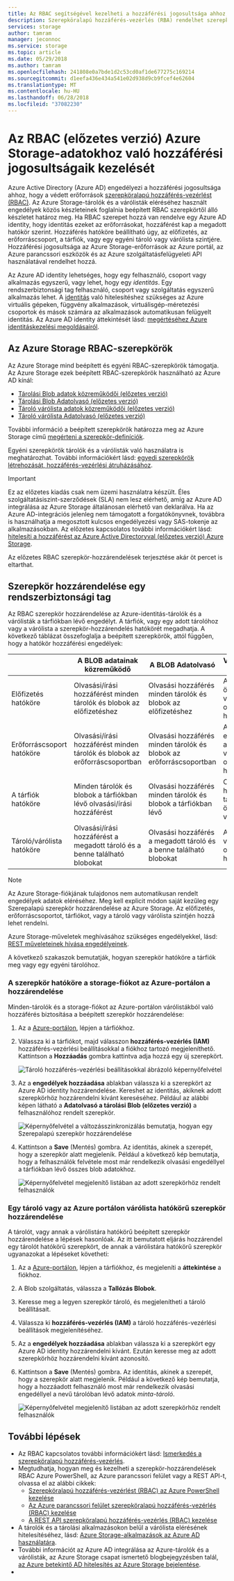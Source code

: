 ```yaml
---
title: Az RBAC segítségével kezelheti a hozzáférési jogosultsága ahhoz, hogy Azure Storage-tárolók és a várólisták (előzetes verzió) |} Microsoft Docs
description: Szerepköralapú hozzáférés-vezérlés (RBA) rendelhet szerepköröket a hozzáférés segítségével a felhasználók, csoportok, alkalmazás szolgáltatásnevekről vagy felügyelt szolgáltatás-identitások az Azure Storage-adatokat. Az Azure Storage támogatja beépített és egyéni szerepkör-tárolók és a várólisták hozzáférési jogosultsággal.
services: storage
author: tamram
manager: jeconnoc
ms.service: storage
ms.topic: article
ms.date: 05/29/2018
ms.author: tamram
ms.openlocfilehash: 241808e0a7bde1d2c53cd0af1de677275c169214
ms.sourcegitcommit: d1eefa436e434a541e02d938d9cb9fcef4e62604
ms.translationtype: MT
ms.contentlocale: hu-HU
ms.lasthandoff: 06/28/2018
ms.locfileid: "37082230"
---
```

# <a name="manage-access-rights-to-azure-storage-data-with-rbac-preview"></a>Az RBAC (előzetes verzió) Azure Storage-adatokhoz való hozzáférési jogosultságaik kezelését

Azure Active Directory (Azure AD) engedélyezi a hozzáférési jogosultsága ahhoz, hogy a védett erőforrások [szerepköralapú hozzáférés-vezérlést (RBAC)](https://docs.microsoft.com/azure/role-based-access-control/overview). Az Azure Storage-tárolók és a várólisták eléréséhez használt engedélyek közös készleteinek foglalnia beépített RBAC szerepkörtől álló készletet határoz meg. Ha RBAC szerepet hozzá van rendelve egy Azure AD identity, hogy identitás ezeket az erőforrásokat, hozzáférést kap a megadott hatókör szerint. Hozzáférés hatóköre beállítható úgy, az előfizetés, az erőforráscsoport, a tárfiók, vagy egy egyéni tároló vagy várólista szintjére. Hozzáférési jogosultsága az Azure Storage-erőforrások az Azure portál, az Azure parancssori eszközök és az Azure szolgáltatásfelügyeleti API használatával rendelhet hozzá. 

Az Azure AD identity lehetséges, hogy egy felhasználó, csoport vagy alkalmazás egyszerű, vagy lehet, hogy egy *identitás*. Egy rendszerbiztonsági tag felhasználó, csoport vagy szolgáltatás egyszerű alkalmazás lehet. A [identitás](../../active-directory/managed-service-identity/overview.md) való hitelesítéshez szükséges az Azure virtuális gépeken, függvény alkalmazások, virtuálisgép-méretezési csoportok és mások számára az alkalmazások automatikusan felügyelt identitás. Az Azure AD identity áttekintését lásd: [megértéséhez Azure identitáskezelési megoldásairól](https://docs.microsoft.com/en-us/azure/active-directory/understand-azure-identity-solutions).

## <a name="rbac-roles-for-azure-storage"></a>Az Azure Storage RBAC-szerepkörök

Az Azure Storage mind beépített és egyéni RBAC-szerepkörök támogatja. Az Azure Storage ezek beépített RBAC-szerepkörök használható az Azure AD kínál:

- [Tárolási Blob adatok közreműködői (előzetes verzió)](https://docs.microsoft.com/en-us/azure/role-based-access-control/built-in-roles#storage-blob-data-contributor-preview)
- [Tárolási Blob Adatolvasó (előzetes verzió)](https://docs.microsoft.com/en-us/azure/role-based-access-control/built-in-roles#storage-blob-data-reader-preview)
- [Tároló várólista adatok közreműködői (előzetes verzió)](https://docs.microsoft.com/en-us/azure/role-based-access-control/built-in-roles#storage-queue-data-contributor-preview)
- [Tároló várólista Adatolvasó (előzetes verzió)](https://docs.microsoft.com/en-us/azure/role-based-access-control/built-in-roles#storage-queue-data-reader-preview)

További információ a beépített szerepkörök határozza meg az Azure Storage című [megérteni a szerepkör-definíciók](https://docs.microsoft.com/azure/role-based-access-control/role-definitions#management-and-data-operations-preview).

Egyéni szerepkörök tárolók és a várólisták való használatra is meghatározhat. További információkért lásd: [egyedi szerepkörök létrehozását, hozzáférés-vezérlési átruházásához](https://docs.microsoft.com/azure/role-based-access-control/custom-roles.md). 

> [!IMPORTANT]
> Ez az előzetes kiadás csak nem üzemi használatra készült. Éles szolgáltatásiszint-szerződések (SLA) nem lesz elérhető, amíg az Azure AD integrálása az Azure Storage általánosan elérhető van deklarálva. Ha az Azure AD-integrációs jelenleg nem támogatott a forgatókönyvnek, továbbra is használhatja a megosztott kulcsos engedélyezési vagy SAS-tokenje az alkalmazásokban. Az előzetes kapcsolatos további információkért lásd: [hitelesíti a hozzáférést az Azure Active Directoryval (előzetes verzió) Azure Storage](storage-auth-aad.md).
>
> Az előzetes RBAC szerepkör-hozzárendelések terjesztése akár öt percet is eltarthat.

## <a name="assign-a-role-to-a-security-principal"></a>Szerepkör hozzárendelése egy rendszerbiztonsági tag

Az RBAC szerepkör hozzárendelése az Azure-identitás-tárolók és a várólisták a tárfiókban lévő engedélyt. A tárfiók, vagy egy adott tárolóhoz vagy a várólista a szerepkör-hozzárendelés hatókörét megadhatja. A következő táblázat összefoglalja a beépített szerepkörök, attól függően, hogy a hatókör hozzáférési engedélyek: 

|                                 |     A BLOB adatainak közreműködő                                                 |     A BLOB Adatolvasó                                                |     Várólista adatok közreműködő                                  |     Várólista Adatolvasó                                 |
|---------------------------------|------------------------------------------------------------------------------|------------------------------------------------------------------------|----------------------------------------------------------------|----------------------------------------------------------|
|    Előfizetés hatóköre       |    Olvasási/írási hozzáférést minden tárolók és blobok az előfizetéshez       |    Olvasási hozzáférés minden tárolók és blobok az előfizetéshez       |    Az előfizetés az összes várólistán olvasási/írási hozzáférést       |    Az előfizetés az összes várólistán olvasási hozzáférés         |
|    Erőforráscsoport hatóköre     |    Olvasási/írási hozzáférést minden tárolók és blobok az erőforráscsoportban     |    Olvasási hozzáférés minden tárolók és blobok az erőforráscsoportban     |    Az erőforráscsoport az összes várólistán olvasási/írási hozzáférést     |    Olvasási hozzáférés az összes várólistán található az erőforráscsoport     |
|    A tárfiók hatóköre    |    Minden tárolók és blobok a tárfiókban lévő olvasási/írási hozzáférést    |    Olvasási hozzáférés minden tárolók és blobok a tárfiókban lévő    |    Olvasási/írási hozzáférést a tárfiókban lévő összes várólistán    |    Olvasási hozzáférés a tárfiókban lévő összes várólistán    |
|    Tároló/várólista hatóköre    |    Olvasási/írási hozzáférést a megadott tároló és a benne található blobokat              |    Olvasási hozzáférés a megadott tároló és a benne található blobokat              |    A megadott várólista olvasási/írási hozzáférése                  |    A megadott várólista olvasási hozzáférés                    |

> [!NOTE]
> Az Azure Storage-fiókjának tulajdonos nem automatikusan rendelt engedélyek adatok eléréséhez. Meg kell explicit módon saját kezűleg egy Szerepalapú szerepkör hozzárendelése az Azure Storage. Az előfizetés, erőforráscsoportot, tárfiókot, vagy a tároló vagy várólista szintjén hozzá lehet rendelni.

Azure Storage-műveletek meghívásához szükséges engedélyekkel, lásd: [REST műveleteinek hívása engedélyeinek](https://docs.microsoft.com/rest/api/storageservices/authenticate-with-azure-active-directory#permissions-for-calling-rest-operations).

A következő szakaszok bemutatják, hogyan szerepkör hatóköre a tárfiók meg vagy egy egyéni tárolóhoz.

### <a name="assign-a-role-scoped-to-the-storage-account-in-the-azure-portal"></a>A szerepkör hatóköre a storage-fiókot az Azure-portálon a hozzárendelése

Minden-tárolók és a storage-fiókot az Azure-portálon várólistákból való hozzáférés biztosítása a beépített szerepkör hozzárendelése:

1. Az a [Azure-portálon](https://portal.azure.com), lépjen a tárfiókhoz.
2. Válassza ki a tárfiókot, majd válasszon **hozzáférés-vezérlés (IAM)** hozzáférés-vezérlési beállításokkal a fiókhoz tartozó megjeleníthető. Kattintson a **Hozzáadás** gombra kattintva adja hozzá egy új szerepkört.

    ![Tároló hozzáférés-vezérlési beállításokkal ábrázoló képernyőfelvétel](media/storage-auth-aad-rbac/portal-access-control.png)

3. Az a **engedélyek hozzáadása** ablakban válassza ki a szerepkört az Azure AD identity hozzárendelése. Kereshet az identitás, akiknek adott szerepkörhöz hozzárendelni kívánt kereséséhez. Például az alábbi képen látható a **Adatolvasó a tárolási Blob (előzetes verzió)** a felhasználóhoz rendelt szerepkör.

    ![Képernyőfelvétel a változásszinkronizálás bemutatja, hogyan egy Szerepalapú szerepkör hozzárendelése](media/storage-auth-aad-rbac/add-rbac-role.png)

4. Kattintson a **Save** (Mentés) gombra. Az identitás, akinek a szerepét, hogy a szerepkör alatt megjelenik. Például a következő kép bemutatja, hogy a felhasználók felvétele most már rendelkezik olvasási engedéllyel a tárfiókban lévő összes blob adatokhoz.

    ![Képernyőfelvétel megjelenítő listában az adott szerepkörhöz rendelt felhasználók](media/storage-auth-aad-rbac/account-scoped-role.png)

### <a name="assign-a-role-scoped-to-a-container-or-queue-in-the-azure-portal"></a>Egy tároló vagy az Azure portálon várólista hatókörű szerepkör hozzárendelése

A tárolót, vagy annak a várólistára hatókörű beépített szerepkör hozzárendelése a lépések hasonlóak. Az itt bemutatott eljárás hozzárendel egy tárolót hatókörű szerepkört, de annak a várólistára hatókörű szerepkör ugyanazokat a lépéseket követheti: 

1. Az a [Azure-portálon](https://portal.azure.com), lépjen a tárfiókhoz, és megjeleníti a **áttekintése** a fiókhoz.
2. A Blob szolgáltatás, válassza a **Tallózás Blobok**. 
3. Keresse meg a legyen szerepkör tároló, és megjelenítheti a tároló beállításait. 
4. Válassza ki **hozzáférés-vezérlés (IAM)** a tároló hozzáférés-vezérlési beállítások megjelenítéséhez.
5. Az a **engedélyek hozzáadása** ablakban válassza ki a szerepkört egy Azure AD identity hozzárendelni kívánt. Ezután keresse meg az adott szerepkörhöz hozzárendelni kívánt azonosító.
6. Kattintson a **Save** (Mentés) gombra. Az identitás, akinek a szerepét, hogy a szerepkör alatt megjelenik. Például a következő kép bemutatja, hogy a hozzáadott felhasználó most már rendelkezik olvasási engedéllyel a nevű tárolóban lévő adatok *minta-tároló*.

    ![Képernyőfelvétel megjelenítő listában az adott szerepkörhöz rendelt felhasználók](media/storage-auth-aad-rbac/container-scoped-role.png)

## <a name="next-steps"></a>További lépések

- Az RBAC kapcsolatos további információkért lásd: [Ismerkedés a szerepköralapú hozzáférés-vezérlés](../../role-based-access-control/overview.md).
- Megtudhatja, hogyan meg és kezelheti a szerepkör-hozzárendelések RBAC Azure PowerShell, az Azure parancssori felület vagy a REST API-t, olvassa el az alábbi cikkek:
    - [Szerepköralapú hozzáférés-vezérlést (RBAC) az Azure PowerShell kezelése](../../role-based-access-control/role-assignments-powershell.md)
    - [Az Azure parancssori felület szerepköralapú hozzáférés-vezérlés (RBAC) kezelése](../../role-based-access-control/role-assignments-cli.md)
    - [A REST API szerepköralapú hozzáférés-vezérlés (RBAC) kezelése](../../role-based-access-control/role-assignments-rest.md)
- A tárolók és a tárolási alkalmazásokon belül a várólista elérésének hitelesítéséhez, lásd: [Azure Storage-alkalmazások az Azure AD használatára](storage-auth-aad-app.md).
- További információt az Azure AD integrálása az Azure-tárolók és a várólisták, az Azure Storage csapat ismertető blogbejegyzésben talál, [az Azure betekintő AD hitelesítés az Azure Storage bejelentése](https://azure.microsoft.com/blog/announcing-the-preview-of-aad-authentication-for-storage/).
- 